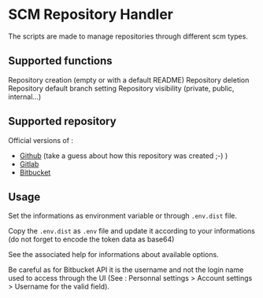 # SCM Repository Handler

The scripts are made to manage repositories through different scm types.

## Supported functions

Repository creation (empty or with a default README)
Repository deletion
Repository default branch setting
Repository visibility (private, public, internal...)

## Supported repository

Official versions of :

* [Github](https://github.com/) (take a guess about how this repository was created ;-) )
* [Gitlab](https://gitlab.com)
* [Bitbucket](https://bitbucket.org)

## Usage

Set the informations as environment variable or through `.env.dist` file.

Copy the `.env.dist` as `.env` file and update it according to your informations (do not forget to encode the token data as base64)

See the associated help for informations about available options.

Be careful as for Bitbucket API it is the username and not the login name used to access through the UI (See : Personnal settings > Account settings > Username for the valid field).
